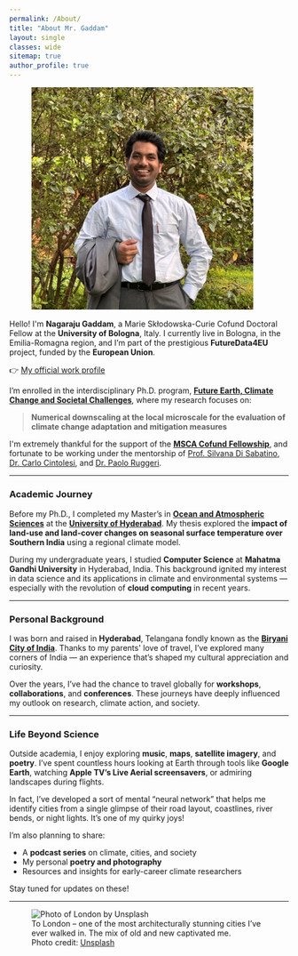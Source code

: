 ```yaml
---
permalink: /About/
title: "About Mr. Gaddam"
layout: single
classes: wide
sitemap: true
author_profile: true
---
```


<figure style="width: 400px" class="align-right">
  <img src="/assets/images/Display pic.JPG" alt="Nagaraju Gaddam Profile Picture">
</figure>

Hello! I'm **Nagaraju Gaddam**, a Marie Skłodowska-Curie Cofund Doctoral Fellow at the **University of Bologna**, Italy. I currently live in Bologna, in the Emilia-Romagna region, and I’m part of the prestigious **FutureData4EU** project, funded by the **European Union**.

👉 [My official work profile](https://www.unibo.it/sitoweb/nagaraju.gaddam2)

I’m enrolled in the interdisciplinary Ph.D. program, [**Future Earth, Climate Change and Societal Challenges**](https://phd.unibo.it/future-earth-climate-change-societal-challenges/en), where my research focuses on:

> **Numerical downscaling at the local microscale for the evaluation of climate change adaptation and mitigation measures**

I'm extremely thankful for the support of the [**MSCA Cofund Fellowship**](https://marie-sklodowska-curie-actions.ec.europa.eu/), and fortunate to be working under the mentorship of [Prof. Silvana Di Sabatino](hhttps://www.unibo.it/sitoweb/silvana.disabatino), [Dr. Carlo Cintolesi](https://sites.google.com/view/carlo-cintolesi/), and [Dr. Paolo Ruggeri](https://www.unibo.it/sitoweb/paolo.ruggieri2).

---

### Academic Journey

Before my Ph.D., I completed my Master’s in [**Ocean and Atmospheric Sciences**](https://centres.uohyd.ac.in/ceoas/) at the [**University of Hyderabad**](https://uohyd.ac.in/). My thesis explored the **impact of land-use and land-cover changes on seasonal surface temperature over Southern India** using a regional climate model.

During my undergraduate years, I studied **Computer Science** at **Mahatma Gandhi University** in Hyderabad, India. This background ignited my interest in data science and its applications in climate and environmental systems — especially with the revolution of **cloud computing** in recent years.

---

### Personal Background

I was born and raised in **Hyderabad**, Telangana  fondly known as the [**Biryani City of India**](https://en.wikipedia.org/wiki/Hyderabadi_biryani). Thanks to my parents' love of travel, I’ve explored many corners of India — an experience that’s shaped my cultural appreciation and curiosity.

Over the years, I’ve had the chance to travel globally for **workshops**, **collaborations**, and **conferences**. These journeys have deeply influenced my outlook on research, climate action, and society.

---

### Life Beyond Science

Outside academia, I enjoy exploring **music**, **maps**, **satellite imagery**, and **poetry**. I’ve spent countless hours looking at Earth through tools like **Google Earth**, watching **Apple TV’s Live Aerial screensavers**, or admiring landscapes during flights.

In fact, I’ve developed a sort of mental “neural network” that helps me identify cities from a single glimpse of their road layout, coastlines, river bends, or night lights. It’s one of my quirky joys!

I’m also planning to share:
- A **podcast series** on climate, cities, and society
- My personal **poetry and photography**
- Resources and insights for early-career climate researchers

Stay tuned for updates on these!

---

<figure class="align-center">
  <img src="/assets/city-pics/London.jpg" alt="Photo of London by Unsplash">
  <figcaption>To London – one of the most architecturally stunning cities I’ve ever walked in. The mix of old and new captivated me. <br>Photo credit: <a href="https://unsplash.com">Unsplash</a></figcaption>
</figure>

